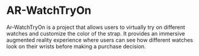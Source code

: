 # AR-WatchTryOn
 Ar-WatchTryOn is a project that allows users to virtually try on different watches and customize the color of the strap. It provides an immersive augmented reality experience where users can see how different watches look on their wrists before making a purchase decision.
